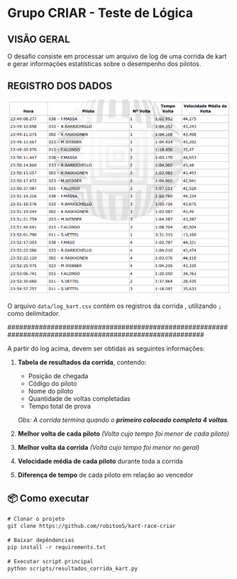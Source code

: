 # **Grupo CRIAR - Teste de Lógica**

## VISÃO GERAL

O desafio consiste em processar um arquivo de log de uma corrida de kart e gerar informações estatísticas sobre o desempenho dos pilotos.

## REGISTRO DOS DADOS

![](image/README/1761309996816.png)

O arquivo `data/log_kart.csv` contém os registros da corrida , utilizando `;` como delimitador.

##########################################################################################################

A partir do log acima, devem ser obtidas as seguintes informações:

1. **Tabela de resultados da corrida**, contendo:

   - Posição de chegada
   - Código do piloto
   - Nome do piloto
   - Quantidade de voltas completadas
   - Tempo total de prova

   *Obs: A corrida termina quando o **primeiro colocado completa 4 voltas**.*
2. **Melhor volta de cada piloto** *(Volta cujo tempo foi menor de cada piloto)*
3. **Melhor volta da corrida** *(Volta cujo tempo foi menor no geral)*
4. **Velocidade média de cada piloto** durante toda a corrida
5. **Diferença de tempo** de cada piloto em relação ao vencedor

## 📦 Como executar

```
# Clonar o projeto
git clone https://github.com/robitooS/kart-race-criar

# Baixar depêndencias
pip install -r requirements.txt

# Executar script principal
python scripts/resultados_corrida_kart.py
```
